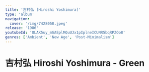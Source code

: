 ```yaml
---
title: '吉村弘 [Hiroshi Yoshimura]'
type: 'album'
navigation:
  cover: '/img/7428050.jpeg'
release: '1986'
youtubeId: 'OLAK5uy_mGAEplMQuUJx1pIplneICUNR5bqRPZOo8'
genres: ['Ambient', 'New Age', 'Post-Minimalism']
---
```

<music-genre-list :genres="genres"></music-genre-list>

# 吉村弘 Hiroshi Yoshimura - Green